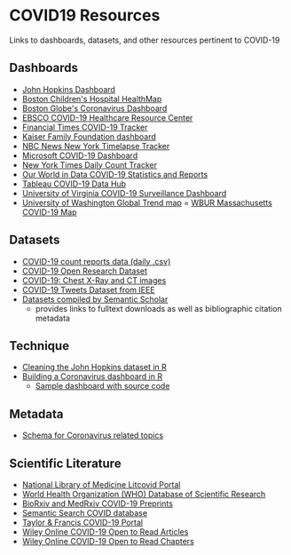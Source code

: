 # COVID19 Resources
Links to dashboards, datasets, and other resources pertinent to COVID-19

## Dashboards
- [John Hopkins Dashboard](https://www.arcgis.com/apps/opsdashboard/index.html)
- [Boston Children's Hospital HealthMap](https://www.healthmap.org/covid-19/)
- [Boston Globe's Coronavirus Dashboard](https://www.bostonglobe.com/nation/special-reports/coronavirus/)
- [EBSCO COVID-19 Healthcare Resource Center](https://more.ebsco.com/EBSCO-COVID-19-ResourceCenter.html)
- [Financial Times COVID-19 Tracker](https://www.ft.com/coronavirus-latest)
- [Kaiser Family Foundation dashboard](https://www.kff.org/global-health-policy/fact-sheet/coronavirus-tracker/)
- [NBC News New York Timelapse Tracker](https://www.nbcnewyork.com/news/national-international/map-watch-the-coronavirus-cases-spread-across-the-world/2303276/)
- [Microsoft COVID-19 Dashboard](https://www.bing.com/covid)
- [New York Times Daily Count Tracker](https://www.nytimes.com/interactive/2020/03/21/upshot/coronavirus-deaths-by-country.html)
- [Our World in Data COVID-19 Statistics and Reports](https://ourworldindata.org/coronavirus)
- [Tableau COVID-19 Data Hub](https://www.tableau.com/covid-19-coronavirus-data-resources)
- [University of Virginia COVID-19 Surveillance Dashboard](https://nssac.bii.virginia.edu/covid-19/dashboard/)
- [University of Washington Global Trend map](https://hgis.uw.edu/virus/)
= [WBUR Massachusetts COVID-19 Map](https://www.wbur.org/commonhealth/2020/03/09/coronavirus-cases-massachusetts-map)

## Datasets
- [COVID-19 count reports data (daily .csv)](https://github.com/CSSEGISandData/COVID-19/tree/master/csse_covid_19_data/csse_covid_19_daily_reports)
- [COVID-19 Open Research Dataset](https://pages.semanticscholar.org/coronavirus-research)
- [COVID-19: Chest X-Ray and CT images](https://github.com/ieee8023/covid-chestxray-dataset)
- [COVID-19 Tweets Dataset from IEEE](https://ieee-dataport.org/open-access/corona-virus-covid-19-tweets-dataset)
- [Datasets compiled by Semantic Scholar](https://pages.semanticscholar.org/coronavirus-research)
   - provides links to fulltext downloads as well as bibliographic citation metadata

## Technique
- [Cleaning the John Hopkins dataset in R](https://joachim-gassen.github.io/2020/03/tidying-the-new-johns-hopkins-covid-19-datasests/)
- [Building a Coronavirus dashboard in R](https://www.statsandr.com/blog/how-to-create-a-simple-coronavirus-dashboard-specific-to-your-country-in-r/)
   - [Sample dashboard with source code](https://www.antoinesoetewey.com/files/coronavirus-dashboard.html)

##  Metadata
- [Schema for Coronavirus related topics](http://blog.schema.org/2020/03/schema-for-coronavirus-special.html)

## Scientific Literature
- [National Library of Medicine Litcovid Portal](https://www.ncbi.nlm.nih.gov/research/coronavirus/)
- [World Health Organization (WHO) Database of Scientific Research](https://worldhealthorg-my.sharepoint.com/personal/garnicacarrenoj_who_int/_layouts/15/onedrive.aspx?id=%2Fpersonal%2Fgarnicacarrenoj%5Fwho%5Fint%2FDocuments%2FCOVID%2D19%2DDatabase%2DFiles&originalPath=aHR0cHM6Ly93b3JsZGhlYWx0aG9yZy1teS5zaGFyZXBvaW50LmNvbS86ZjovZy9wZXJzb25hbC9nYXJuaWNhY2FycmVub2pfd2hvX2ludC9Fbnp4blNKdDY4cElxTEJ3UFlkcWtxY0IxS0hib0NBUUpSTjNta1R0M1pxREFBP3J0aW1lPWhZNmVCM3ZQMTBn)
- [BioRxiv and MedRxiv COVID-19 Preprints](https://connect.biorxiv.org/relate/content/181)
- [Semantic Search COVID database](https://www.semanticscholar.org/?utm_source=google&utm_medium=cpc&utm_campaign=Search_Brand&utm_content=Search_Brand_Head_Terms&utm_term=%2Bsemantic%20%2Bscholar&hsa_net=adwords&hsa_grp=28602411669&hsa_ver=3&hsa_acc=1084018559&hsa_ad=315319556093&hsa_kw=%2Bsemantic%20%2Bscholar&hsa_mt=b&hsa_tgt=kwd-191198275269&hsa_src=g&hsa_cam=407359989&gclid=EAIaIQobChMIj66Gq5iz6AIVFMDICh3haQl3EAAYASAAEgIONPD_BwE)
- [Taylor & Francis COVID-19 Portal](https://www.tandfonline.com/action/doSearch?AllField=%22coronavirus%22+OR+%22COVID-19%22&content=standard&countTerms=true&target=default&pageSize=50&subjectTitle=&startPage=&sortBy=Earliest)
- [Wiley Online COVID-19 Open to Read Articles](https://onlinelibrary.wiley.com/action/doSearch?AllField=coronavirus*+OR+%22sars-cov+2%22+OR+%22covid+19%22+OR+%222019-ncov%22&PubType=journal&sortBy=Earliest&startPage=)
- [Wiley Online COVID-19 Open to Read Chapters](https://www.onlinelibrary.wiley.com/action/doSearch?field1=Abstract&text1=coronavirus*+OR+%22sars%22&field2=AllField&text2=-%22sar+imaging%22&field3=AllField&text3=-%22structure%E2%80%93activity+relationships%22&field4=AllField&text4=-%22stock+appreciation+rights%22&field5=AllField&text5=-%22space+age+remote+sensing%22&Ppub=&=20200127-20200227&=&=&=&=&startPage=&PubType=book)
